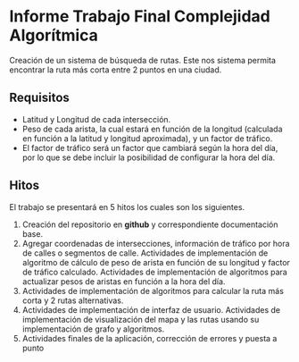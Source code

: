 # Informe Trabajo Final Complejidad Algorítmica

Creación de un sistema de búsqueda de rutas. Este nos sistema permita encontrar la ruta más corta entre 2 puntos en una ciudad.

## Requisitos

* Latitud y Longitud de cada intersección.
* Peso de cada arista, la cual estará en función de la longitud (calculada en función a la latitud y
longitud aproximada), y un factor de tráfico.
* El factor de tráfico será un factor que cambiará según la hora del día, por lo que se debe
incluir la posibilidad de configurar la hora del día.  

## Hitos 

El trabajo se presentará en 5 hitos los cuales son los siguientes.

1. Creación del repositorio en **github** y correspondiente documentación base.
2. Agregar coordenadas de intersecciones, información de tráfico por hora de calles o segmentos de calle. Actividades de implementación de algoritmo de cálculo de peso de arista en función
de su longitud y factor de tráfico calculado. Actividades de implementación de algoritmos para actualizar pesos de aristas en función a la hora del día.
3. Actividades de implementación de algoritmos para calcular la ruta más corta y 2 rutas
alternativas.
4. Actividades de implementación de interfaz de usuario. Actividades de implementación de visualización del mapa y las rutas usando su implementación de grafo y algoritmos.
5. Actividades finales de la aplicación, corrección de errores y puesta a punto
